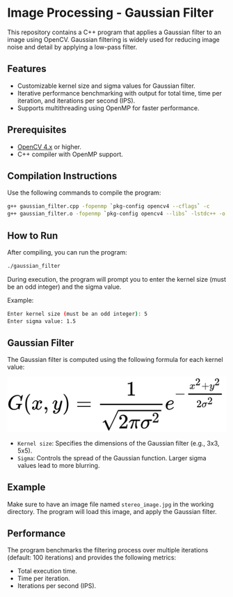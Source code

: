 # Image Processing - Gaussian Filter

This repository contains a C++ program that applies a Gaussian filter to an image using OpenCV. Gaussian filtering is widely used for reducing image noise and detail by applying a low-pass filter.

## Features

- Customizable kernel size and sigma values for Gaussian filter.
- Iterative performance benchmarking with output for total time, time per iteration, and iterations per second (IPS).
- Supports multithreading using OpenMP for faster performance.

## Prerequisites

- [OpenCV 4.x](https://opencv.org/) or higher.
- C++ compiler with OpenMP support.

## Compilation Instructions

Use the following commands to compile the program:

```bash
g++ gaussian_filter.cpp -fopenmp `pkg-config opencv4 --cflags` -c
g++ gaussian_filter.o -fopenmp `pkg-config opencv4 --libs` -lstdc++ -o gaussian_filter
```

## How to Run

After compiling, you can run the program:

```bash
./gaussian_filter
```

During execution, the program will prompt you to enter the kernel size (must be an odd integer) and the sigma value.

Example:

```bash
Enter kernel size (must be an odd integer): 5
Enter sigma value: 1.5
```

## Gaussian Filter

The Gaussian filter is computed using the following formula for each kernel value:

![Gaussian Filter Formula](gaussian_formula.png)


- `Kernel size`: Specifies the dimensions of the Gaussian filter (e.g., 3x3, 5x5).
- `Sigma`: Controls the spread of the Gaussian function. Larger sigma values lead to more blurring.

## Example

Make sure to have an image file named `stereo_image.jpg` in the working directory. The program will load this image, and apply the Gaussian filter.

## Performance

The program benchmarks the filtering process over multiple iterations (default: 100 iterations) and provides the following metrics:

- Total execution time.
- Time per iteration.
- Iterations per second (IPS).

